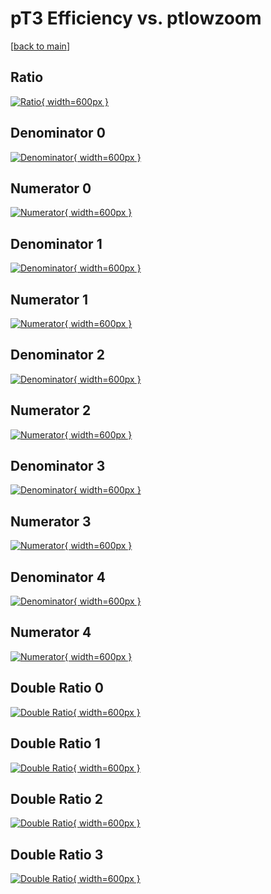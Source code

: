 # pT3 Efficiency vs. ptlowzoom

[[back to main](./)]



## Ratio

[![Ratio](../mtv/var/pT3_loweta_13_-1_eff_ptlowzoom.png){ width=600px }](../mtv/var/pT3_loweta_13_-1_eff_ptlowzoom.pdf)

## Denominator 0

[![Denominator](../mtv/den/pT3_loweta_13_-1_eff_ptlowzoom_den0.png){ width=600px }](../mtv/den/pT3_loweta_13_-1_eff_ptlowzoom_den0.pdf)

## Numerator 0

[![Numerator](../mtv/num/pT3_loweta_13_-1_eff_ptlowzoom_num0.png){ width=600px }](../mtv/num/pT3_loweta_13_-1_eff_ptlowzoom_num0.pdf)

## Denominator 1

[![Denominator](../mtv/den/pT3_loweta_13_-1_eff_ptlowzoom_den1.png){ width=600px }](../mtv/den/pT3_loweta_13_-1_eff_ptlowzoom_den1.pdf)

## Numerator 1

[![Numerator](../mtv/num/pT3_loweta_13_-1_eff_ptlowzoom_num1.png){ width=600px }](../mtv/num/pT3_loweta_13_-1_eff_ptlowzoom_num1.pdf)

## Denominator 2

[![Denominator](../mtv/den/pT3_loweta_13_-1_eff_ptlowzoom_den2.png){ width=600px }](../mtv/den/pT3_loweta_13_-1_eff_ptlowzoom_den2.pdf)

## Numerator 2

[![Numerator](../mtv/num/pT3_loweta_13_-1_eff_ptlowzoom_num2.png){ width=600px }](../mtv/num/pT3_loweta_13_-1_eff_ptlowzoom_num2.pdf)

## Denominator 3

[![Denominator](../mtv/den/pT3_loweta_13_-1_eff_ptlowzoom_den3.png){ width=600px }](../mtv/den/pT3_loweta_13_-1_eff_ptlowzoom_den3.pdf)

## Numerator 3

[![Numerator](../mtv/num/pT3_loweta_13_-1_eff_ptlowzoom_num3.png){ width=600px }](../mtv/num/pT3_loweta_13_-1_eff_ptlowzoom_num3.pdf)

## Denominator 4

[![Denominator](../mtv/den/pT3_loweta_13_-1_eff_ptlowzoom_den4.png){ width=600px }](../mtv/den/pT3_loweta_13_-1_eff_ptlowzoom_den4.pdf)

## Numerator 4

[![Numerator](../mtv/num/pT3_loweta_13_-1_eff_ptlowzoom_num4.png){ width=600px }](../mtv/num/pT3_loweta_13_-1_eff_ptlowzoom_num4.pdf)

## Double Ratio 0

[![Double Ratio](../mtv/ratio/pT3_loweta_13_-1_eff_ptlowzoom_ratio0.png){ width=600px }](../mtv/ratio/pT3_loweta_13_-1_eff_ptlowzoom_ratio0.pdf)

## Double Ratio 1

[![Double Ratio](../mtv/ratio/pT3_loweta_13_-1_eff_ptlowzoom_ratio1.png){ width=600px }](../mtv/ratio/pT3_loweta_13_-1_eff_ptlowzoom_ratio1.pdf)

## Double Ratio 2

[![Double Ratio](../mtv/ratio/pT3_loweta_13_-1_eff_ptlowzoom_ratio2.png){ width=600px }](../mtv/ratio/pT3_loweta_13_-1_eff_ptlowzoom_ratio2.pdf)

## Double Ratio 3

[![Double Ratio](../mtv/ratio/pT3_loweta_13_-1_eff_ptlowzoom_ratio3.png){ width=600px }](../mtv/ratio/pT3_loweta_13_-1_eff_ptlowzoom_ratio3.pdf)

